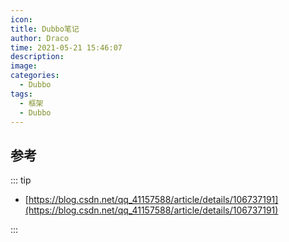 ```yaml
---
icon: 
title: Dubbo笔记
author: Draco
time: 2021-05-21 15:46:07
description: 
image: 
categories: 
  - Dubbo
tags: 
  - 框架
  - Dubbo
---
```




## 参考

::: tip

- [https://blog.csdn.net/qq_41157588/article/details/106737191](https://blog.csdn.net/qq_41157588/article/details/106737191)

:::